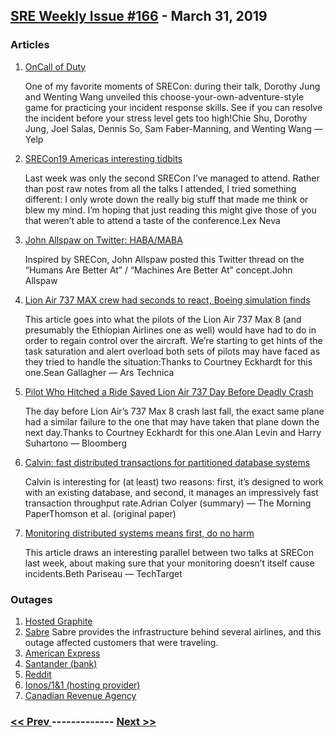 ## [SRE Weekly Issue #166](https://sreweekly.com/sre-weekly-issue-166/) - March 31, 2019
### Articles

1. [OnCall of Duty](http://dorothyjung.com/oncall-game/)

    One of my favorite moments of SRECon: during their talk, Dorothy Jung and Wenting Wang unveiled this choose-your-own-adventure-style game for practicing your incident response skills. See if you can resolve the incident before your stress level gets too high!Chie Shu, Dorothy Jung, Joel Salas, Dennis So, Sam Faber-Manning, and Wenting Wang — Yelp
1. [SRECon19 Americas interesting tidbits](https://www.lexneva.name/blog/2019/03/30/srecon19-americas-interesting-tidbits/)

    Last week was only the second SRECon I’ve managed to attend. Rather than post raw notes from all the talks I attended, I tried something different: I only wrote down the really big stuff that made me think or blew my mind. I’m hoping that just reading this might give those of you that weren’t able to attend a taste of the conference.Lex Neva
1. [John Allspaw on Twitter: HABA/MABA](https://twitter.com/allspaw/status/1110522118700257280)

    Inspired by SRECon, John Allspaw posted this Twitter thread on the “Humans Are Better At” / “Machines Are Better At” concept.John Allspaw
1. [Lion Air 737 MAX crew had seconds to react, Boeing simulation finds](https://arstechnica.com/information-technology/2019/03/simulations-show-lion-air-737-crew-had-little-time-to-prevent-disaster/)

    This article goes into what the pilots of the Lion Air 737 Max 8 (and presumably the Ethiopian Airlines one as well) would have had to do in order to regain control over the aircraft. We’re starting to get hints of the task saturation and alert overload both sets of pilots may have faced as they tried to handle the situation:Thanks to Courtney Eckhardt for this one.Sean Gallagher — Ars Technica
1. [Pilot Who Hitched a Ride Saved Lion Air 737 Day Before Deadly Crash](https://www.bloomberg.com/news/articles/2019-03-19/how-an-extra-man-in-cockpit-saved-a-737-max-that-later-crashed)

    The day before Lion Air’s 737 Max 8 crash last fall, the exact same plane had a similar failure to the one that may have taken that plane down the next day.Thanks to Courtney Eckhardt for this one.Alan Levin and Harry Suhartono — Bloomberg
1. [Calvin: fast distributed transactions for partitioned database systems](https://blog.acolyer.org/2019/03/29/calvin-fast-distributed-transactions-for-partitioned-database-systems/)

    Calvin is interesting for (at least) two reasons: first, it’s designed to work with an existing database, and second, it manages an impressively fast transaction throughput rate.Adrian Colyer (summary) — The Morning PaperThomson et al. (original paper)
1. [Monitoring distributed systems means first, do no harm](https://searchitoperations.techtarget.com/news/252460370/Monitoring-distributed-systems-means-first-do-no-harm)

    This article draws an interesting parallel between two talks at SRECon last week, about making sure that your monitoring doesn’t itself cause incidents.Beth Pariseau — TechTarget
### Outages

1. [Hosted Graphite](https://status.hostedgraphite.com/incidents/27ksxmcj1l89)
1. [Sabre](https://searcherp.techtarget.com/news/252460677/Sabre-outage-puts-its-99995-uptime-goal-in-question)
    Sabre provides the infrastructure behind several airlines, and this outage affected customers that were traveling.
1. [American Express](https://www.newsweek.com/amex-outage-american-express-website-down-system-login-account-not-working-1380279)
1. [Santander (bank)](https://www.express.co.uk/life-style/science-technology/1106956/Santander-down-banking-app-not-working-can-not-log-in)
1. [Reddit](https://reddit.statuspage.io/incidents/qlhg1f857y8j)
1. [Ionos/1&1 (hosting provider)](https://www.ionos-status.com/)
1. [Canadian Revenue Agency](http://www.durhamradionews.com/archives/117888)

### [ << Prev ](sreweekly-165.md) ------------- [ Next >> ](sreweekly-167.md)